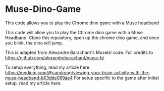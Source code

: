 # Muse-Dino-Game
This code allows you to play the Chrome dino game with a Muse headband

This code will allow you to play the Chrome dino game with a Muse Headband. Clone this repository, open up the chrome dino game, and once you blink, the dino will jump. 

This is adapted from Alexandre Barachant's Muselsl code. Full credits to https://github.com/alexandrebarachant/muse-lsl

To setup everything, read my article here: https://medium.com/@carolrong/viewing-your-brain-activity-with-the-muse-headband-b03dde069ae4
For setup specific to the game after initial setup, read my article here: 
